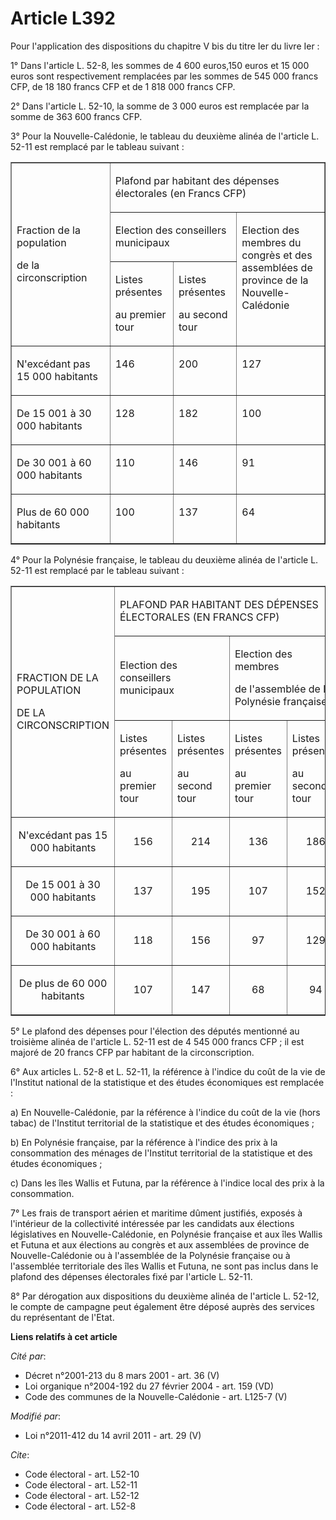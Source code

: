 # Article L392

Pour l'application des dispositions du chapitre V bis du titre Ier du livre Ier : 

1° Dans l'article L. 52-8, les sommes de 4 600 euros,150 euros et 15 000 euros sont respectivement remplacées par les sommes
de 545 000 francs CFP, de 18 180 francs CFP et de 1 818 000 francs CFP. 

2° Dans l'article L. 52-10, la somme de 3 000 euros est remplacée par la somme de 363 600 francs CFP. 

3° Pour la Nouvelle-Calédonie, le tableau du deuxième alinéa de l'article L. 52-11 est remplacé par le tableau suivant :

<table cellspacing="0" cellpadding="0" align="center" border="1">
  <tbody>
    <tr>
      <td width="227" rowspan="3">

Fraction de la population

de la circonscription

</td>
      <td width="454" colspan="3">

Plafond par habitant des dépenses électorales (en Francs CFP)

</td>
    </tr>
    <tr>
      <td colspan="2" width="227">

Election des conseillers municipaux

</td>
      <td rowspan="2" width="227" valign="top">

Election des membres du congrès et des assemblées de province de la Nouvelle-Calédonie

</td>
    </tr>
    <tr>
      <td width="113">

Listes présentes

au premier tour

</td>
      <td width="113">

Listes présentes

au second tour

</td>
    </tr>
    <tr>
      <td width="227" valign="top">

N'excédant pas 15 000 habitants

</td>
      <td width="113" valign="top">

146

</td>
      <td valign="top" width="113">

200

</td>
      <td width="227" valign="top">

127

</td>
    </tr>
    <tr>
      <td valign="top" width="227">

De 15 001 à 30 000 habitants

</td>
      <td valign="top" width="113">

128

</td>
      <td width="113" valign="top">

182

</td>
      <td width="227" valign="top">

100

</td>
    </tr>
    <tr>
      <td width="227" valign="top">

De 30 001 à 60 000 habitants

</td>
      <td valign="top" width="113">

110

</td>
      <td valign="top" width="113">

146

</td>
      <td valign="top" width="227">

91

</td>
    </tr>
    <tr>
      <td width="227" valign="top">

Plus de 60 000 habitants

</td>
      <td valign="top" width="113">

100

</td>
      <td valign="top" width="113">

137

</td>
      <td valign="top" width="227">

64

</td>
    </tr>
  </tbody>
</table>

4° Pour la Polynésie française, le tableau du deuxième alinéa de l'article L. 52-11 est remplacé par le tableau suivant : 

<table width="720" align="center" border="1">
  <tbody>
    <tr>
      <td rowspan="3">

FRACTION DE LA POPULATION

DE LA CIRCONSCRIPTION

</td>
      <td colspan="4">

PLAFOND PAR HABITANT DES DÉPENSES ÉLECTORALES (EN FRANCS CFP)

</td>
    </tr>
    <tr>
      <td colspan="2">

Election des conseillers municipaux 

</td>
      <td colspan="2">

Election des membres

de l'assemblée de la Polynésie française 

</td>
    </tr>
    <tr>
      <td>

Listes présentes

au premier tour 

</td>
      <td>

Listes présentes

au second tour

</td>
      <td>

Listes présentes

au premier tour 

</td>
      <td>

Listes présentes

au second tour 

</td>
    </tr>
    <tr>
      <td align="center">

N'excédant pas 15 000 habitants 

</td>
      <td align="center">

156 

</td>
      <td align="center">

214 

</td>
      <td align="center">

136 

</td>
      <td align="center">

186 

</td>
    </tr>
    <tr>
      <td align="center">

De 15 001 à 30 000 habitants

</td>
      <td align="center">

137 

</td>
      <td align="center">

195 

</td>
      <td align="center">

107 

</td>
      <td align="center">

152 

</td>
    </tr>
    <tr>
      <td align="center">

De 30 001 à 60 000 habitants

</td>
      <td align="center">

118 

</td>
      <td align="center">

156 

</td>
      <td align="center">

97 

</td>
      <td align="center">

129 

</td>
    </tr>
    <tr>
      <td align="center">

De plus de 60 000 habitants

</td>
      <td align="center">

107 

</td>
      <td align="center">

147 

</td>
      <td align="center">

68 

</td>
      <td align="center">

94 

</td>
    </tr>
  </tbody>
</table>

5° Le plafond des dépenses pour l'élection des députés mentionné au troisième alinéa de l'article L. 52-11 est de 4 545 000
francs CFP ; il est majoré de 20 francs CFP par habitant de la circonscription. 

6° Aux articles L. 52-8 et L. 52-11, la référence à l'indice du coût de la vie de l'Institut national de la statistique et
des études économiques est remplacée : 

a) En Nouvelle-Calédonie, par la référence à l'indice du coût de la vie (hors tabac) de l'Institut territorial de la
statistique et des études économiques ; 

b) En Polynésie française, par la référence à l'indice des prix à la consommation des ménages de l'Institut territorial de la
statistique et des études économiques ; 

c) Dans les îles Wallis et Futuna, par la référence à l'indice local des prix à la consommation. 

7° Les frais de transport aérien et maritime dûment justifiés, exposés à l'intérieur de la collectivité intéressée par les
candidats aux élections législatives en Nouvelle-Calédonie, en Polynésie française et aux îles Wallis et Futuna et aux
élections au congrès et aux assemblées de province de Nouvelle-Calédonie ou à l'assemblée de la Polynésie française ou à
l'assemblée territoriale des îles Wallis et Futuna, ne sont pas inclus dans le plafond des dépenses électorales fixé par
l'article L. 52-11. 

8° Par dérogation aux dispositions du deuxième alinéa de l'article L. 52-12, le compte de campagne peut également être déposé
auprès des services du représentant de l'Etat.

**Liens relatifs à cet article**

_Cité par_:

  - Décret n°2001-213 du 8 mars 2001 - art. 36 (V)
  - Loi organique n°2004-192 du 27 février 2004 - art. 159 (VD)
  - Code des communes de la Nouvelle-Calédonie - art. L125-7 (V)

_Modifié par_:

  - Loi n°2011-412 du 14 avril 2011 - art. 29 (V)

_Cite_:

  - Code électoral - art. L52-10
  - Code électoral - art. L52-11
  - Code électoral - art. L52-12
  - Code électoral - art. L52-8
